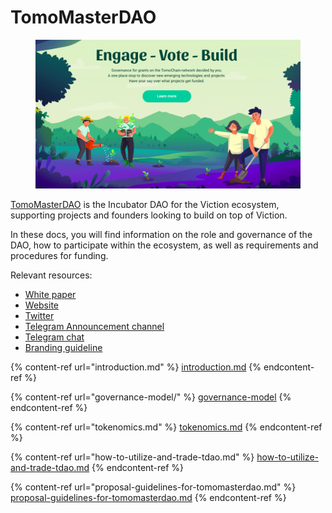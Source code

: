 # TomoMasterDAO

<figure><img src="../../.gitbook/assets/Screen Shot 2023-04-03 at 4.28.40 PM.png" alt=""><figcaption></figcaption></figure>

[TomoMasterDAO](https://master.viction.com/) is the Incubator DAO for the Viction ecosystem, supporting projects and founders looking to build on top of Viction.

In these docs, you will find information on the role and governance of the DAO, how to participate within the ecosystem, as well as requirements and procedures for funding.

Relevant resources:

* [White paper](https://docs.google.com/document/d/1PQzccAo9xN\_ApoDQBampn9oon3rCUpunr8Gwdch1mvk/edit#heading=h.z6ne0og04bp5)
* [Website](https://masterdao.viction.com/)
* [Twitter](https://twitter.com/TomoMasterDAO)
* [Telegram Announcement channel](https://t.me/TomoMasterDAO)
* [Telegram chat](https://t.me/tomomasterdao\_chat)
* [Branding guideline](https://drive.google.com/drive/folders/1ZKfgm7XU-pIZXDbOYRvaf2nPJ7Qaiciv)

{% content-ref url="introduction.md" %}
[introduction.md](introduction.md)
{% endcontent-ref %}

{% content-ref url="governance-model/" %}
[governance-model](governance-model/)
{% endcontent-ref %}

{% content-ref url="tokenomics.md" %}
[tokenomics.md](tokenomics.md)
{% endcontent-ref %}

{% content-ref url="how-to-utilize-and-trade-tdao.md" %}
[how-to-utilize-and-trade-tdao.md](how-to-utilize-and-trade-tdao.md)
{% endcontent-ref %}

{% content-ref url="proposal-guidelines-for-tomomasterdao.md" %}
[proposal-guidelines-for-tomomasterdao.md](proposal-guidelines-for-tomomasterdao.md)
{% endcontent-ref %}
